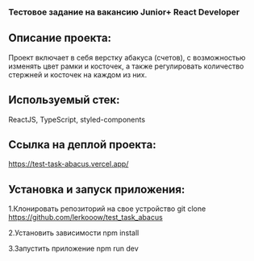 ### Тестовое задание на вакансию Junior+ React Developer

## Описание проекта:

Проект включает в себя верстку абакуса (счетов), с возможностью изменять цвет рамки и косточек, а также регулировать количество стержней и косточек на каждом из них.

## Используемый стек:

ReactJS, TypeScript, styled-components

## Ссылка на деплой проекта:

https://test-task-abacus.vercel.app/

## Установка и запуск приложения:

1.Клонировать репозиторий на свое устройство git clone https://github.com/lerkooow/test_task_abacus

2.Установить зависимости npm install

3.Запустить приложение npm run dev
